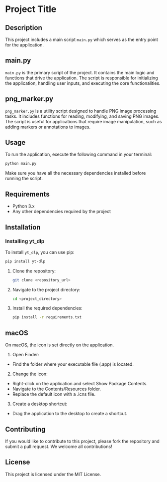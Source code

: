 # Project Title

## Description

This project includes a main script `main.py` which serves as the entry point for the application.

## main.py

`main.py` is the primary script of the project. It contains the main logic and functions that drive the application. The script is responsible for initializing the application, handling user inputs, and executing the core functionalities.

## png_marker.py

`png_marker.py` is a utility script designed to handle PNG image processing tasks. It includes functions for reading, modifying, and saving PNG images. The script is useful for applications that require image manipulation, such as adding markers or annotations to images.

## Usage

To run the application, execute the following command in your terminal:

```bash
python main.py
```

Make sure you have all the necessary dependencies installed before running the script.

## Requirements

- Python 3.x
- Any other dependencies required by the project

## Installation

### Installing yt_dlp

To install `yt_dlp`, you can use pip:

```bash
pip install yt-dlp
```

1. Clone the repository:
   ```bash
   git clone <repository_url>
   ```
2. Navigate to the project directory:
   ```bash
   cd <project_directory>
   ```
3. Install the required dependencies:
   ```bash
   pip install -r requirements.txt
   ```

## macOS

On macOS, the icon is set directly on the application.

1. Open Finder:
- Find the folder where your executable file (.app) is located.
2. Change the icon:
- Right-click on the application and select Show Package Contents.
- Navigate to the Contents/Resources folder.
- Replace the default icon with a .icns file.
3. Create a desktop shortcut:
- Drag the application to the desktop to create a shortcut.

## Contributing

If you would like to contribute to this project, please fork the repository and submit a pull request. We welcome all contributions!

## License

This project is licensed under the MIT License.
